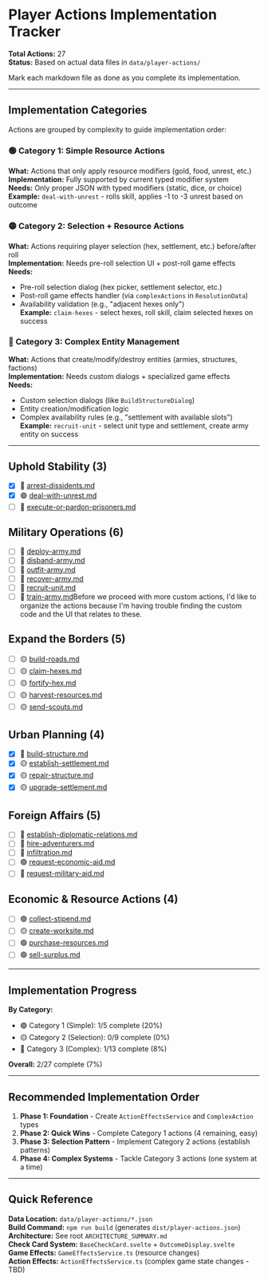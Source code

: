 # Player Actions Implementation Tracker

**Total Actions:** 27  
**Status:** Based on actual data files in `data/player-actions/`

Mark each markdown file as done as you complete its implementation.

---

## Implementation Categories

Actions are grouped by complexity to guide implementation order:

### 🟢 Category 1: Simple Resource Actions
**What:** Actions that only apply resource modifiers (gold, food, unrest, etc.)  
**Implementation:** Fully supported by current typed modifier system  
**Needs:** Only proper JSON with typed modifiers (static, dice, or choice)  
**Example:** `deal-with-unrest` - rolls skill, applies -1 to -3 unrest based on outcome

### 🟡 Category 2: Selection + Resource Actions  
**What:** Actions requiring player selection (hex, settlement, etc.) before/after roll  
**Implementation:** Needs pre-roll selection UI + post-roll game effects  
**Needs:** 
- Pre-roll selection dialog (hex picker, settlement selector, etc.)
- Post-roll game effects handler (via `complexActions` in `ResolutionData`)
- Availability validation (e.g., "adjacent hexes only")  
**Example:** `claim-hexes` - select hexes, roll skill, claim selected hexes on success

### 🔴 Category 3: Complex Entity Management
**What:** Actions that create/modify/destroy entities (armies, structures, factions)  
**Implementation:** Needs custom dialogs + specialized game effects  
**Needs:**
- Custom selection dialogs (like `BuildStructureDialog`)
- Entity creation/modification logic
- Complex availability rules (e.g., "settlement with available slots")  
**Example:** `recruit-unit` - select unit type and settlement, create army entity on success

---

## Uphold Stability (3)

- [x] 🔴 [arrest-dissidents.md](uphold-stability/arrest-dissidents.md)
- [x] 🟢 [deal-with-unrest.md](uphold-stability/deal-with-unrest.md)
- [ ] 🔴 [execute-or-pardon-prisoners.md](uphold-stability/execute-or-pardon-prisoners.md)

## Military Operations (6)

- [ ] 🔴 [deploy-army.md](military-operations/deploy-army.md)
- [ ] 🔴 [disband-army.md](military-operations/disband-army.md)
- [ ] 🔴 [outfit-army.md](military-operations/outfit-army.md)
- [ ] 🔴 [recover-army.md](military-operations/recover-army.md)
- [ ] 🔴 [recruit-unit.md](military-operations/recruit-unit.md) 
- [ ] 🔴 [train-army.md](military-operations/train-army.md)Before we proceed with more custom actions, I'd like to organize the actions because I'm having trouble finding the custom code and the UI that relates to these. 

## Expand the Borders (5)

- [ ] 🟡 [build-roads.md](expand-borders/build-roads.md)
- [ ] 🟡 [claim-hexes.md](expand-borders/claim-hexes.md)
- [ ] 🟡 [fortify-hex.md](expand-borders/fortify-hex.md)
- [ ] 🟡 [harvest-resources.md](expand-borders/harvest-resources.md)
- [ ] 🟡 [send-scouts.md](expand-borders/send-scouts.md)

## Urban Planning (4)

- [x] 🔴 [build-structure.md](urban-planning/build-structure.md)
- [x] 🟡 [establish-settlement.md](urban-planning/establish-settlement.md)
- [x] 🟡 [repair-structure.md](urban-planning/repair-structure.md)
- [x] 🟡 [upgrade-settlement.md](urban-planning/upgrade-settlement.md)

## Foreign Affairs (5)

- [ ] 🔴 [establish-diplomatic-relations.md](foreign-affairs/establish-diplomatic-relations.md)
- [ ] 🔴 [hire-adventurers.md](foreign-affairs/hire-adventurers.md)
- [ ] 🔴 [infiltration.md](foreign-affairs/infiltration.md)
- [ ] 🟢 [request-economic-aid.md](foreign-affairs/request-economic-aid.md)
- [ ] 🔴 [request-military-aid.md](foreign-affairs/request-military-aid.md)

## Economic & Resource Actions (4)

- [ ] 🟢 [collect-stipend.md](economic-resources/collect-stipend.md)
- [ ] 🟡 [create-worksite.md](economic-resources/create-worksite.md)
- [ ] 🟢 [purchase-resources.md](economic-resources/purchase-resources.md)
- [ ] 🟢 [sell-surplus.md](economic-resources/sell-surplus.md)

---

## Implementation Progress

**By Category:**
- 🟢 Category 1 (Simple): 1/5 complete (20%)
- 🟡 Category 2 (Selection): 0/9 complete (0%)
- 🔴 Category 3 (Complex): 1/13 complete (8%)

**Overall:** 2/27 complete (7%)

---

## Recommended Implementation Order

1. **Phase 1: Foundation** - Create `ActionEffectsService` and `ComplexAction` types
2. **Phase 2: Quick Wins** - Complete Category 1 actions (4 remaining, easy)
3. **Phase 3: Selection Pattern** - Implement Category 2 actions (establish patterns)
4. **Phase 4: Complex Systems** - Tackle Category 3 actions (one system at a time)

---

## Quick Reference

**Data Location:** `data/player-actions/*.json`  
**Build Command:** `npm run build` (generates `dist/player-actions.json`)  
**Architecture:** See root `ARCHITECTURE_SUMMARY.md`  
**Check Card System:** `BaseCheckCard.svelte` + `OutcomeDisplay.svelte`  
**Game Effects:** `GameEffectsService.ts` (resource changes)  
**Action Effects:** `ActionEffectsService.ts` (complex game state changes - TBD)
